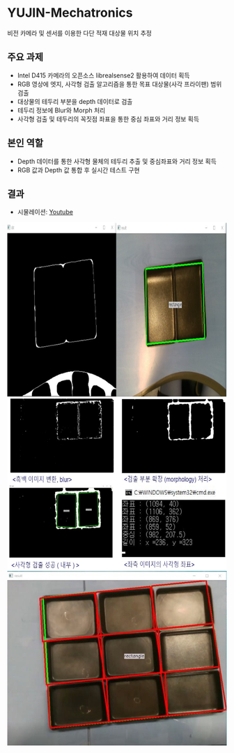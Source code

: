 # YUJIN-Mechatronics
비전 카메라 및 센서를 이용한 다단 적재 대상물 위치 추정 

## 주요 과제
* Intel D415 카메라의 오픈소스 librealsense2 활용하여 데이터 획득
* RGB 영상에 엣지, 사각형 검출 알고리즘을 통한 목표 대상물(사각 프라이팬) 범위 검출
* 대상물의 테두리 부분을 depth 데이터로 검출
* 테두리 정보에 Blur와 Morph 처리
* 사각형 검출 및 테두리의 꼭짓점 좌표을 통한 중심 좌표와 거리 정보 획득

## 본인 역할
* Depth 데이터를 통한 사각형 물체의 테두리 추출 및 중심좌표와 거리 정보 획득
* RGB 값과 Depth 값 통합 후 실시간 테스트 구현

## 결과
* 시물레이션: [Youtube](https://youtu.be/Ebg1baApILk)

<!-- 
<p>RGB 카메라에서 사각형 검출 테스트</p>
<p>Depth 카메라에서 사각형 검출 테스트</p>
###RGB, Depth 센서 정보 통합한 실시간 테스트
-->
<p align="left"> <img src='Images/rgbCam_Rect.jpg' align="left" height="400px">

<p align="left"> <img src='Images/depthCam_Rect.jpg' align="left" height="400px">

  
  
  

<p align="left"> <img src='Images/AllObjectLocalized.jpg' align="left" height="400px">
